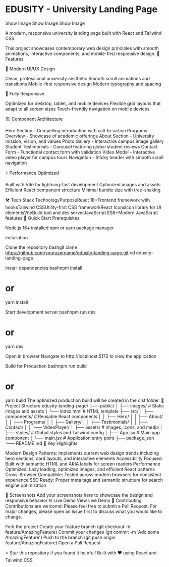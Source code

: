 # EDUSITY - University Landing Page
Show Image Show Image Show Image

A modern, responsive university landing page built with React and Tailwind CSS.
 
This project showcases contemporary web design principles with smooth animations, interactive components, and mobile-first responsive design.
🌟 Features

🎨 Modern UI/UX Design

Clean, professional university aesthetic
Smooth scroll animations and transitions
Mobile-first responsive design
Modern typography and spacing

📱 Fully Responsive

Optimized for desktop, tablet, and mobile devices
Flexible grid layouts that adapt to all screen sizes
Touch-friendly navigation on mobile devices

🏗️ Component Architecture

Hero Section - Compelling introduction with call-to-action
Programs Overview - Showcase of academic offerings
About Section - University mission, vision, and values
Photo Gallery - Interactive campus image gallery
Student Testimonials - Carousel featuring global student reviews
Contact Form - Functional contact form with validation
Video Modal - Interactive video player for campus tours
Navigation - Sticky header with smooth scroll navigation

⚡ Performance Optimized

Built with Vite for lightning-fast development
Optimized images and assets
Efficient React component structure
Minimal bundle size with tree-shaking

🛠️ Tech Stack
TechnologyPurposeReact 18+Frontend framework with hooksTailwind CSSUtility-first CSS frameworkReact IconsIcon library for UI elementsViteBuild tool and dev serverJavaScript ES6+Modern JavaScript features
🚀 Quick Start
Prerequisites

Node.js 16+ installed
npm or yarn package manager

Installation

Clone the repository
bashgit clone https://github.com/yourusername/edusity-landing-page.git
cd edusity-landing-page

Install dependencies
bashnpm install
# or
yarn install

Start development server
bashnpm run dev
# or
yarn dev

Open in browser
Navigate to http://localhost:5173 to view the application

Build for Production
bashnpm run build
# or
yarn build
The optimized production build will be created in the dist folder.
📁 Project Structure
edusity-landing-page/
├── public/
│   ├── images/          # Static images and assets
│   └── index.html       # HTML template
├── src/
│   ├── components/      # Reusable React components
│   │   ├── Hero/
│   │   ├── About/
│   │   ├── Programs/
│   │   ├── Gallery/
│   │   ├── Testimonials/
│   │   ├── Contact/
│   │   └── VideoPlayer/
│   ├── assets/          # Images, icons, and media
│   ├── styles/          # Global styles and Tailwind config
│   ├── App.jsx          # Main app component
│   └── main.jsx         # Application entry point
├── package.json
└── README.md
🎯 Key Highlights

Modern Design Patterns: Implements current web design trends including hero sections, card layouts, and interactive elements
Accessibility Focused: Built with semantic HTML and ARIA labels for screen readers
Performance Optimized: Lazy loading, optimized images, and efficient React patterns
Cross-Browser Compatible: Tested across modern browsers for consistent experience
SEO Ready: Proper meta tags and semantic structure for search engine optimization

📸 Screenshots
Add your screenshots here to showcase the design and responsive behavior
🌐 Live Demo
View Live Demo <!-- Replace with your actual demo URL -->
🤝 Contributing
Contributions are welcome! Please feel free to submit a Pull Request. For major changes, please open an issue first to discuss what you would like to change.

Fork the project
Create your feature branch (git checkout -b feature/AmazingFeature)
Commit your changes (git commit -m 'Add some AmazingFeature')
Push to the branch (git push origin feature/AmazingFeature)
Open a Pull Request




⭐ Star this repository if you found it helpful!
Built with ❤️ using React and Tailwind CSS
